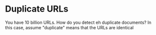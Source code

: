 # Duplicate URLs

You have 10 billion URLs. How do you detect eh duplicate documents? In this case, assume "duplicate" means that the URLs are identical